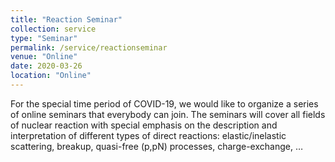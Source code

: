 ```yaml
---
title: "Reaction Seminar"
collection: service
type: "Seminar"
permalink: /service/reactionseminar
venue: "Online"
date: 2020-03-26
location: "Online"
---
```

For the special time period of COVID-19, we would like to organize a series of online seminars that everybody can join. The seminars will cover all fields of nuclear reaction with special emphasis on the description and interpretation of different types of direct reactions: elastic/inelastic scattering, breakup, quasi-free (p,pN) processes, charge-exchange, …

